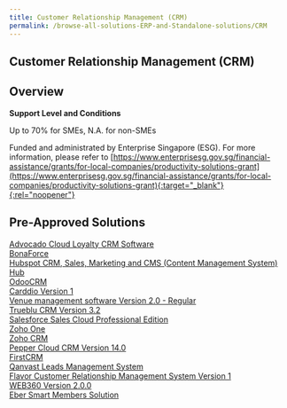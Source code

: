 ```yaml
---
title: Customer Relationship Management (CRM)
permalink: /browse-all-solutions-ERP-and-Standalone-solutions/CRM
---
```


## Customer Relationship Management (CRM)
## Overview

**Support Level and Conditions**

Up to 70% for SMEs, N.A. for non-SMEs

Funded and administrated by Enterprise Singapore (ESG). For more information, please refer to
[https://www.enterprisesg.gov.sg/financial-assistance/grants/for-local-companies/productivity-solutions-grant](https://www.enterprisesg.gov.sg/financial-assistance/grants/for-local-companies/productivity-solutions-grant){:target="_blank"}{:rel="noopener"}

## Pre-Approved Solutions

<a href='/productivity-solutions-grant/solutionrepo/solution110' target='_blank'>Advocado Cloud Loyalty CRM Software</a><br>
<a href='/productivity-solutions-grant/solutionrepo/solution250' target='_blank'>BonaForce</a><br>
<a href='/productivity-solutions-grant/solutionrepo/solution464' target='_blank'>Hubspot CRM, Sales, Marketing and CMS (Content Management System) Hub</a><br>
<a href='/productivity-solutions-grant/solutionrepo/solution1079' target='_blank'>OdooCRM </a><br>
<a href='/productivity-solutions-grant/solutionrepo/solution1167' target='_blank'>Carddio Version 1 </a><br>
<a href='/productivity-solutions-grant/solutionrepo/solution1286' target='_blank'>Venue management software Version 2.0 - Regular</a><br>
<a href='/productivity-solutions-grant/solutionrepo/solution1345' target='_blank'>Trueblu CRM Version 3.2</a><br>
<a href='/productivity-solutions-grant/solutionrepo/solution1511' target='_blank'>Salesforce Sales Cloud Professional Edition</a><br>
<a href='/productivity-solutions-grant/solutionrepo/solution1527' target='_blank'>Zoho One</a><br>
<a href='/productivity-solutions-grant/solutionrepo/solution1917' target='_blank'>Zoho CRM</a><br>
<a href='/productivity-solutions-grant/solutionrepo/solution2280' target='_blank'>Pepper Cloud CRM Version 14.0</a><br>
<a href='/productivity-solutions-grant/solutionrepo/solution2482' target='_blank'>FirstCRM</a><br>
<a href='/productivity-solutions-grant/solutionrepo/solution2550' target='_blank'>Qanvast Leads Management System</a><br>
<a href='/productivity-solutions-grant/solutionrepo/solution2641' target='_blank'>Flavor Customer Relationship Management System Version 1</a><br>
<a href='/productivity-solutions-grant/solutionrepo/solution2706' target='_blank'>WEB360 Version 2.0.0</a><br>
<a href='/productivity-solutions-grant/solutionrepo/solution2867' target='_blank'>Eber Smart Members Solution</a><br>
